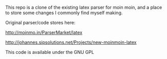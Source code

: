 This repo is a clone of the existing latex parser for moin moin, and a place to store some changes I commonly find myself making.

Original parser/code stores here:

http://moinmo.in/ParserMarket/latex

http://johannes.sipsolutions.net/Projects/new-moinmoin-latex

This code is available under the GNU GPL

